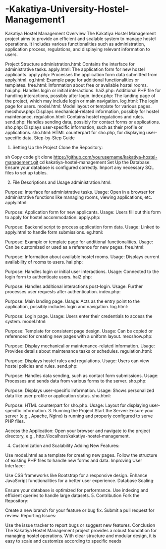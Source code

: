 # -Kakatiya-University-Hostel-Management1
Kakatiya Hostel Management
Overview
The Kakatiya Hostel Management project aims to provide an efficient and scalable system to manage hostel operations. It includes various functionalities such as administration, application process, regulations, and displaying relevant information to users.

Project Structure
administration.html: Contains the interface for administrative tasks.
apply.html: The application form for new hostel applicants.
apply.php: Processes the application form data submitted from apply.html.
eg.html: Example page for additional functionalities or templates.
free.html: Information about free or available hostel rooms.
hai.php: Handles login or initial interactions.
hai2.php: Additional PHP file for handling interactions, possibly after login.
index.php: The landing page of the project, which may include login or main navigation.
log.html: The login page for users.
model.html: Model layout or template for various pages.
mecshow.php: Displays mechanical-related information, possibly for hostel maintenance.
regulation.html: Contains hostel regulations and rules.
send.php: Handles sending data, possibly for contact forms or applications.
sho.php: Displays user-specific information, such as their profile or applications.
sho.html: HTML counterpart for sho.php, for displaying user-specific data.
Step-by-Step Guide
1. Setting Up the Project
Clone the Repository:

sh
Copy code
git clone https://github.com/yourusername/kakatiya-hostel-management.git
cd kakatiya-hostel-management
Set Up the Database:
Ensure your database is configured correctly. Import any necessary SQL files to set up tables.

2. File Descriptions and Usage
administration.html:

Purpose: Interface for administrative tasks.
Usage: Open in a browser for administrative functions like managing rooms, viewing applications, etc.
apply.html:

Purpose: Application form for new applicants.
Usage: Users fill out this form to apply for hostel accommodation.
apply.php:

Purpose: Backend script to process application form data.
Usage: Linked to apply.html to handle form submissions.
eg.html:

Purpose: Example or template page for additional functionalities.
Usage: Can be customized or used as a reference for new pages.
free.html:

Purpose: Information about available hostel rooms.
Usage: Displays current availability of rooms to users.
hai.php:

Purpose: Handles login or initial user interactions.
Usage: Connected to the login form to authenticate users.
hai2.php:

Purpose: Handles additional interactions post-login.
Usage: Further processes user requests after authentication.
index.php:

Purpose: Main landing page.
Usage: Acts as the entry point to the application, possibly includes login and navigation.
log.html:

Purpose: Login page.
Usage: Users enter their credentials to access the system.
model.html:

Purpose: Template for consistent page design.
Usage: Can be copied or referenced for creating new pages with a uniform layout.
mecshow.php:

Purpose: Display mechanical or maintenance-related information.
Usage: Provides details about maintenance tasks or schedules.
regulation.html:

Purpose: Displays hostel rules and regulations.
Usage: Users can view hostel policies and rules.
send.php:

Purpose: Handles data sending, such as contact form submissions.
Usage: Processes and sends data from various forms to the server.
sho.php:

Purpose: Displays user-specific information.
Usage: Shows personalized data like user profile or application status.
sho.html:

Purpose: HTML counterpart for sho.php.
Usage: Layout for displaying user-specific information.
3. Running the Project
Start the Server:
Ensure your server (e.g., Apache, Nginx) is running and properly configured to serve PHP files.

Access the Application:
Open your browser and navigate to the project directory, e.g., http://localhost/kakatiya-hostel-management.

4. Customization and Scalability
Adding New Features:

Use model.html as a template for creating new pages.
Follow the structure of existing PHP files to handle new forms and data.
Improving User Interface:

Use CSS frameworks like Bootstrap for a responsive design.
Enhance JavaScript functionalities for a better user experience.
Database Scaling:

Ensure your database is optimized for performance.
Use indexing and efficient queries to handle large datasets.
5. Contribution
Fork the Repository:

Create a new branch for your feature or bug fix.
Submit a pull request for review.
Reporting Issues:

Use the issue tracker to report bugs or suggest new features.
Conclusion
The Kakatiya Hostel Management project provides a robust foundation for managing hostel operations. With clear structure and modular design, it is easy to scale and customize according to specific needs
